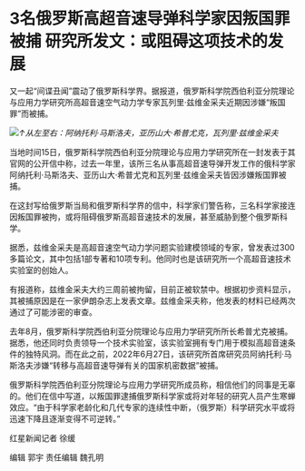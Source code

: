 # 3名俄罗斯高超音速导弹科学家因叛国罪被捕 研究所发文：或阻碍这项技术的发展

又一起“间谍丑闻”震动了俄罗斯科学界。据报道，俄罗斯科学院西伯利亚分院理论与应用力学研究所高超音速空气动力学专家瓦列里·兹维金采夫近期因涉嫌“叛国罪”而被捕。

![](https://inews.gtimg.com/om_bt/OL1K2qgg9kwtzLJtGgduuyoDEE0A5NOdywoYoMs8ia5N8AA/1000)_↑从左至右：阿纳托利·马斯洛夫，亚历山大·希普尤克，瓦列里·兹维金采夫_

当地时间15日，俄罗斯科学院西伯利亚分院理论与应用力学研究所在一封发表于其官网的公开信中称，过去一年里，该所三名从事高超音速导弹开发工作的俄科学家阿纳托利·马斯洛夫、亚历山大·希普尤克和瓦列里·兹维金采夫皆因涉嫌叛国罪被捕。

在这封写给俄罗斯当局和俄罗斯科学界的信中，科学家们警告称，三名科学家接连因叛国罪被拘，或将阻碍俄罗斯高超音速技术的发展，甚至威胁到整个俄罗斯科学。

据悉，兹维金采夫是高超音速空气动力学问题实验建模领域的专家，曾发表过300多篇论文，其中包括1部专著和10项专利。他同时也是该研究所一个高超音速技术实验室的创始人。

有报道称，兹维金采夫大约三周前被拘留，目前正被软禁中。根据初步资料显示，其被捕原因是在一家伊朗杂志上发表文章。兹维金采夫称，他发表的材料已经两次通过了可能涉密的审查。

去年8月，俄罗斯科学院西伯利亚分院理论与应用力学研究所所长希普尤克被捕。据悉，他还同时负责领导一个技术实验室，该实验室拥有专门用于模拟高超音速条件的独特风洞。而在此之前，2022年6月27日，该研究所首席研究员阿纳托利·马斯洛夫涉嫌“转移与高超音速导弹有关的国家机密数据”被捕。

俄罗斯科学院西伯利亚分院理论与应用力学研究所成员称，相信他们的同事是无辜的。他们在信中写道，以叛国罪逮捕俄罗斯科学家或将对年轻的研究人员产生寒蝉效应。“由于科学家老龄化和几代专家的连续性中断，（俄罗斯）科学研究水平或将迅速下降且逐渐变得不可逆转。”

红星新闻记者 徐缓

编辑 郭宇 责任编辑 魏孔明

